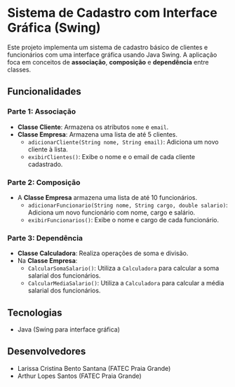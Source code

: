 # Sistema de Cadastro com Interface Gráfica (Swing)

Este projeto implementa um sistema de cadastro básico de clientes e funcionários com uma interface gráfica usando Java Swing. A aplicação foca em conceitos de **associação**, **composição** e **dependência** entre classes.

## Funcionalidades

### Parte 1: Associação

- **Classe Cliente**: Armazena os atributos `nome` e `email`.
- **Classe Empresa**: Armazena uma lista de até 5 clientes.
  - `adicionarCliente(String nome, String email)`: Adiciona um novo cliente à lista.
  - `exibirClientes()`: Exibe o nome e o email de cada cliente cadastrado.

### Parte 2: Composição

- A **Classe Empresa** armazena uma lista de até 10 funcionários.
  - `adicionarFuncionario(String nome, String cargo, double salario)`: Adiciona um novo funcionário com nome, cargo e salário.
  - `exibirFuncionarios()`: Exibe o nome e cargo de cada funcionário.

### Parte 3: Dependência

- **Classe Calculadora**: Realiza operações de soma e divisão.
- Na **Classe Empresa**:
  - `CalcularSomaSalario()`: Utiliza a `Calculadora` para calcular a soma salarial dos funcionários.
  - `CalcularMediaSalario()`:  Utiliza a `Calculadora` para calcular a média salarial dos funcionários.

## Tecnologias

- Java (Swing para interface gráfica)

## Desenvolvedores
- Larissa Cristina Bento Santana (FATEC Praia Grande)
- Arthur Lopes Santos (FATEC Praia Grande)


